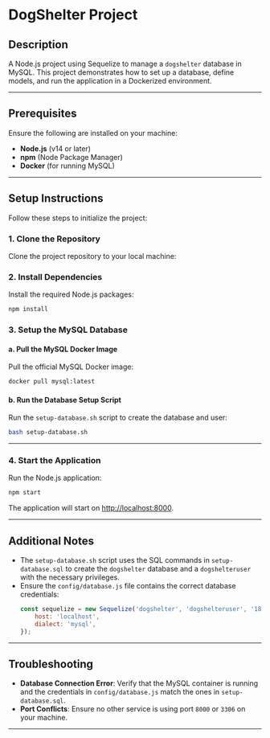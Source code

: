 
# DogShelter Project

## Description

A Node.js project using Sequelize to manage a `dogshelter` database in MySQL. This project demonstrates how to set up a database, define models, and run the application in a Dockerized environment.

---

## Prerequisites

Ensure the following are installed on your machine:
- **Node.js** (v14 or later)
- **npm** (Node Package Manager)
- **Docker** (for running MySQL)

---

## Setup Instructions

Follow these steps to initialize the project:

### 1. Clone the Repository
Clone the project repository to your local machine:

### 2. Install Dependencies
Install the required Node.js packages:
```bash
npm install
```

### 3. Setup the MySQL Database
#### a. Pull the MySQL Docker Image
Pull the official MySQL Docker image:
```bash
docker pull mysql:latest
```


#### b. Run the Database Setup Script
Run the `setup-database.sh` script to create the database and user:
```bash
bash setup-database.sh
```

---

### 4. Start the Application
Run the Node.js application:
```bash
npm start
```

The application will start on [http://localhost:8000](http://localhost:8000).

---

## Additional Notes

- The `setup-database.sh` script uses the SQL commands in `setup-database.sql` to create the `dogshelter` database and a `dogshelteruser` with the necessary privileges.
- Ensure the `config/database.js` file contains the correct database credentials:
  ```javascript
  const sequelize = new Sequelize('dogshelter', 'dogshelteruser', '18h23endiashbdhbzxc', {
      host: 'localhost',
      dialect: 'mysql',
  });
  ```

---

## Troubleshooting

- **Database Connection Error**: Verify that the MySQL container is running and the credentials in `config/database.js` match the ones in `setup-database.sql`.
- **Port Conflicts**: Ensure no other service is using port `8000` or `3306` on your machine.

---

